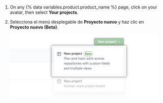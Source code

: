 1. On any {% data variables.product.product_name %} page, click on your avatar, then select **Your projects**.
2. Selecciona el menú desplegable de **Proyecto nuevo** y haz clic en **Proyecto nuevo (Beta)**.

   ![Proyecto nueuvo](/assets/images/help/issues/new_project_beta.png)
